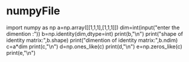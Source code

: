 # numpyFile
import numpy as np
a=np.array([[1,1,1],[1,1,1]])
dim=int(input("enter the dimention :"))
b=np.identity(dim,dtype=int)
print(b,"\n")
print("shape of identity matrix:",b.shape)
print("dimention of identity matrix:",b.ndim)
c=a*dim
print(c,"\n")
d=np.ones_like(c)
print(d,"\n")
e=np.zeros_like(c)
print(e,"\n")

